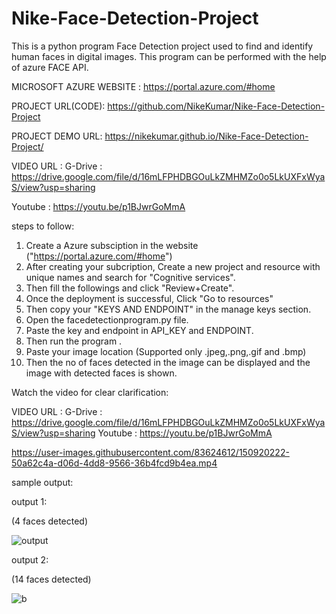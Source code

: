 # Nike-Face-Detection-Project
This is a python program Face Detection project used to find and identify human faces in digital images. This program can be performed with the help of azure FACE API.

MICROSOFT AZURE WEBSITE : https://portal.azure.com/#home

PROJECT URL(CODE): https://github.com/NikeKumar/Nike-Face-Detection-Project

PROJECT DEMO URL: https://nikekumar.github.io/Nike-Face-Detection-Project/
 
VIDEO URL : 
  G-Drive : https://drive.google.com/file/d/16mLFPHDBGOuLkZMHMZo0o5LkUXFxWyaS/view?usp=sharing

  Youtube : https://youtu.be/p1BJwrGoMmA
 
steps to follow:

1. Create a Azure subsciption in the website ("https://portal.azure.com/#home")
2. After creating your subcription, Create a new project and resource with unique names and search for "Cognitive services".
3. Then fill the followings and click "Review+Create".
4. Once the deployment is successful, Click "Go to resources"
5. Then copy your "KEYS AND ENDPOINT" in the manage keys section.
6. Open the facedetectionprogram.py file.
7. Paste the key and endpoint in API_KEY and ENDPOINT.
8. Then run the program .
9. Paste your image location (Supported only .jpeg,.png,.gif and .bmp)
10. Then the no of faces detected in the image can be displayed and the image with detected faces is shown.

Watch the video for clear clarification:

VIDEO URL : 
  G-Drive : https://drive.google.com/file/d/16mLFPHDBGOuLkZMHMZo0o5LkUXFxWyaS/view?usp=sharing
  Youtube : https://youtu.be/p1BJwrGoMmA
  
  
https://user-images.githubusercontent.com/83624612/150920222-50a62c4a-d06d-4dd8-9566-36b4fcd9b4ea.mp4



sample output:

output 1:

(4 faces detected)

![output](https://user-images.githubusercontent.com/83624612/150482437-21937961-1192-464f-bfbc-21dac6a0cc60.jpg)

output 2:

(14 faces detected)

![b](https://user-images.githubusercontent.com/83624612/150921549-b47b56db-cb17-465a-968c-a2f051a9bd5e.jpg)
